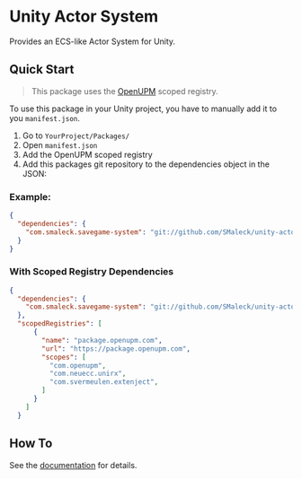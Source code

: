 # Unity Actor System
Provides an ECS-like Actor System for Unity.

## Quick Start
> This package uses the [OpenUPM](https://openupm.com/) scoped registry.

To use this package in your Unity project, you have to manually add it to you `manifest.json`.

1. Go to `YourProject/Packages/`
2. Open `manifest.json`
3. Add the OpenUPM scoped registry
3. Add this packages git repository to the dependencies object in the JSON:

### Example:
```json
{
  "dependencies": {
    "com.smaleck.savegame-system": "git://github.com/SMaleck/unity-actor-system.git#v1.0.0"
  }
}
```

### With Scoped Registry Dependencies
```json
{
  "dependencies": {
    "com.smaleck.savegame-system": "git://github.com/SMaleck/unity-actor-system.git#v1.0.0"
  },
  "scopedRegistries": [
      {
        "name": "package.openupm.com",
        "url": "https://package.openupm.com",
        "scopes": [
          "com.openupm",
          "com.neuecc.unirx",
          "com.svermeulen.extenject",
        ]
      }
    ]
  }
```

## How To
See the [documentation](./Documentation/ActorSystem.md) for details.